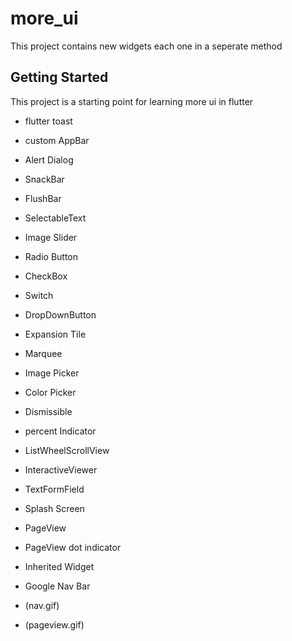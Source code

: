 # more_ui

This project contains new widgets each one in a seperate method 

## Getting Started

This project is a starting point for learning more ui in flutter

- flutter toast
- custom AppBar
- Alert Dialog
- SnackBar
- FlushBar
- SelectableText
- Image Slider
- Radio Button
- CheckBox
- Switch
- DropDownButton
- Expansion Tile
- Marquee
- Image Picker
- Color Picker
- Dismissible
- percent Indicator
- ListWheelScrollView
- InteractiveViewer
- TextFormField
- Splash Screen
- PageView 
- PageView dot indicator
- Inherited Widget
- Google Nav Bar

- (nav.gif)
- (pageview.gif)


